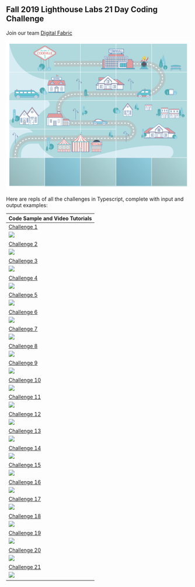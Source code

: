 ## Fall 2019 Lighthouse Labs 21 Day Coding Challenge ##

Join our team [Digital Fabric](https://coding-challenge.lighthouselabs.ca/teams/join/digital-fabric)

![](https://raw.githubusercontent.com/digitaIfabric/21daycodingchallenge/master/cover.png)

Here are repls of all the challenges in Typescript, complete with input and output examples:

| Code Sample and Video Tutorials | 
| ------------- |
| [Challenge 1](https://repl.it/@digitalfabric/challenge1) |
| [![](https://i.ytimg.com/vi/4b825sXVejI/maxresdefault.jpg)](https://www.youtube.com/watch?v=4b825sXVejI) | 
| [Challenge 2](https://repl.it/@digitalfabric/challenge2) |
| [![](https://i.ytimg.com/vi/sjeOVVitgs4/maxresdefault.jpg)](https://www.youtube.com/watch?v=sjeOVVitgs4) |
| [Challenge 3](https://repl.it/@digitalfabric/challenge3) |
| [![](https://i.ytimg.com/vi/cdr-geKFt6Q/maxresdefault.jpg)](https://www.youtube.com/watch?v=cdr-geKFt6Q) |
| [Challenge 4](https://repl.it/@digitalfabric/challenge4) |
| [![](https://i.ytimg.com/vi/SfIPAAS290E/maxresdefault.jpg)](https://www.youtube.com/watch?v=SfIPAAS290E) |
| [Challenge 5](https://repl.it/@digitalfabric/challenge5) |
| [![](https://i.ytimg.com/vi/G6jNEJR6l_s/maxresdefault.jpg)](https://www.youtube.com/watch?v=G6jNEJR6l_s) |
| [Challenge 6](https://repl.it/@digitalfabric/challenge6) |
| [![](https://i.ytimg.com/vi/EB1146OK82w/maxresdefault.jpg)](https://www.youtube.com/watch?v=EB1146OK82w) |
| [Challenge 7](https://repl.it/@digitalfabric/challenge7) |
| [![](https://i.ytimg.com/vi/TwImdLmGvpI/maxresdefault.jpg)](https://www.youtube.com/watch?v=TwImdLmGvpI) | 
| [Challenge 8](https://repl.it/@digitalfabric/challenge8) |
| [![](https://i.ytimg.com/vi/R-mvC8NaOqY/maxresdefault.jpg)](https://www.youtube.com/watch?v=R-mvC8NaOqY) |
| [Challenge 9](https://repl.it/@digitalfabric/challenge9) |
| [![](https://i.ytimg.com/vi/7U0jYYcU43Q/maxresdefault.jpg)](https://www.youtube.com/watch?v=7U0jYYcU43Q) |
| [Challenge 10](https://repl.it/@digitalfabric/challenge10) |
| [![](https://i.ytimg.com/vi/_OHSd62QXHc/maxresdefault.jpg)](https://www.youtube.com/watch?v=_OHSd62QXHc) |
| [Challenge 11](https://repl.it/@digitalfabric/challenge11) |
| [![](https://i.ytimg.com/vi/lcn2pZMRn7s/maxresdefault.jpg)](https://www.youtube.com/watch?v=lcn2pZMRn7s) |
| [Challenge 12](https://repl.it/@digitalfabric/challenge12) |
| [![](https://i.ytimg.com/vi/5S4nUq4VSDE/maxresdefault.jpg)](https://www.youtube.com/watch?v=5S4nUq4VSDE) |
| [Challenge 13](https://repl.it/@digitalfabric/challenge13) |
| [![](https://i.ytimg.com/vi/g7wAS6NRtmU/maxresdefault.jpg)](https://www.youtube.com/watch?v=g7wAS6NRtmU) |
| [Challenge 14](https://repl.it/@digitalfabric/challenge14) |
| [![](https://i.ytimg.com/vi/Wnkv71eZ6Ug/maxresdefault.jpg)](https://www.youtube.com/watch?v=Wnkv71eZ6Ug) |
| [Challenge 15](https://repl.it/@digitalfabric/challenge15) |
| [![](https://i.ytimg.com/vi/znAyVSfiRZM/maxresdefault.jpg)](https://www.youtube.com/watch?v=znAyVSfiRZM) |
| [Challenge 16](https://repl.it/@digitalfabric/challenge16) |
| [![](https://i.ytimg.com/vi/tO-Mw2VmKik/maxresdefault.jpg)](https://www.youtube.com/watch?v=tO-Mw2VmKik) |
| [Challenge 17](https://repl.it/@digitalfabric/challenge17) |
| [![](https://i.ytimg.com/vi/WUp50EaTQU0/maxresdefault.jpg)](https://www.youtube.com/watch?v=WUp50EaTQU0) |
| [Challenge 18](https://repl.it/@digitalfabric/challenge18) |
| [![](https://i.ytimg.com/vi/V6YwVAxqA_Y/maxresdefault.jpg)](https://www.youtube.com/watch?v=V6YwVAxqA_Y) |
| [Challenge 19](https://repl.it/@digitalfabric/challenge19) |
| [![](https://i.ytimg.com/vi/CW5wFmTT590/maxresdefault.jpg)](https://www.youtube.com/watch?v=CW5wFmTT590&list=PLlKjWcFcCj4ReNjGTCqTt891AIqzywSKd) |
| [Challenge 20](https://repl.it/@digitalfabric/challenge20) |
| [![](https://i.ytimg.com/vi/CW5wFmTT590/maxresdefault.jpg)](https://www.youtube.com/watch?v=CW5wFmTT590&list=PLlKjWcFcCj4ReNjGTCqTt891AIqzywSKd) |
| [Challenge 21](https://repl.it/@digitalfabric/challenge21) |
| [![](https://i.ytimg.com/vi/CW5wFmTT590/maxresdefault.jpg)](https://www.youtube.com/watch?v=CW5wFmTT590&list=PLlKjWcFcCj4ReNjGTCqTt891AIqzywSKd) |
